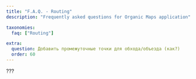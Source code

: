 ```yaml
---
title: "F.A.Q. - Routing"
description: "Frequently asked questions for Organic Maps application"

taxonomies:
  faq: ["Routing"]

extra:
  question: Добавить промежуточные точки для обхода/объезда (как?)
  order: 60
---
```


???
